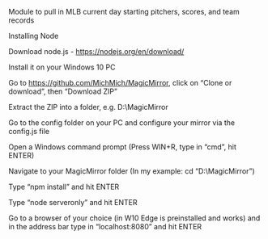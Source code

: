 Module to pull in MLB current day starting pitchers, scores, and team records

Installing Node

Download node.js - https://nodejs.org/en/download/

Install it on your Windows 10 PC

Go to https://github.com/MichMich/MagicMirror, click on “Clone or download”, then “Download ZIP”

Extract the ZIP into a folder, e.g. D:\MagicMirror

Go to the config folder on your PC and configure your mirror via the config.js file

Open a Windows command prompt (Press WIN+R, type in “cmd”, hit ENTER)

Navigate to your MagicMirror folder (In my example: cd “D:\MagicMirror”)

Type “npm install” and hit ENTER

Type “node serveronly” and hit ENTER

Go to a browser of your choice (in W10 Edge is preinstalled and works) and in the address bar type in “localhost:8080” and hit ENTER
